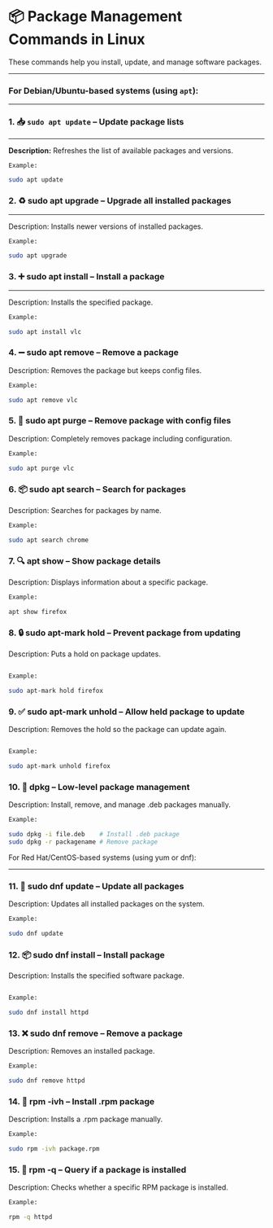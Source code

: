 

# 📦 Package Management Commands in Linux

These commands help you install, update, and manage software packages.

---

### For Debian/Ubuntu-based systems (using `apt`):

---

### 1. 📥 `sudo apt update` – Update package lists  
___
**Description:** Refreshes the list of available packages and versions.  

```bash
Example:

sudo apt update
```

### 2. ♻️ sudo apt upgrade – Upgrade all installed packages
___
Description: Installs newer versions of installed packages.
```bash
Example:

sudo apt upgrade
```

### 3. ➕ sudo apt install – Install a package
___
Description: Installs the specified package.

```bash
Example:

sudo apt install vlc

```

### 4. ➖ sudo apt remove – Remove a package

Description: Removes the package but keeps config files.
```bash
Example:

sudo apt remove vlc


```

### 5. 🧹 sudo apt purge – Remove package with config files

Description: Completely removes package including configuration.

```bash
Example:

sudo apt purge vlc


```

### 6. 📦 sudo apt search – Search for packages

Description: Searches for packages by name.

```bash
Example:

sudo apt search chrome

```

### 7. 🔍 apt show – Show package details

Description: Displays information about a specific package.

```bash
Example:

apt show firefox

```

### 8. 🔒 sudo apt-mark hold – Prevent package from updating

Description: Puts a hold on package updates.
```bash

Example:

sudo apt-mark hold firefox

```

### 9. ✅ sudo apt-mark unhold – Allow held package to update

Description: Removes the hold so the package can update again.
```bash

Example:

sudo apt-mark unhold firefox

```

### 10. 🧩 dpkg – Low-level package management

Description: Install, remove, and manage .deb packages manually.
```bash
Example:

sudo dpkg -i file.deb    # Install .deb package
sudo dpkg -r packagename # Remove package
```

For Red Hat/CentOS-based systems (using yum or dnf):


---

### 11. 🔁 sudo dnf update – Update all packages

Description: Updates all installed packages on the system.

```bash
Example:

sudo dnf update

```

### 12. 📦 sudo dnf install – Install package

Description: Installs the specified software package.
```bash

Example:

sudo dnf install httpd

```

### 13. ❌ sudo dnf remove – Remove a package

Description: Removes an installed package.

```bash
Example:

sudo dnf remove httpd
```

### 14. 📄 rpm -ivh – Install .rpm package

Description: Installs a .rpm package manually.
```bash
Example:

sudo rpm -ivh package.rpm
```

### 15. 🔎 rpm -q – Query if a package is installed

Description: Checks whether a specific RPM package is installed.

```bash
Example:

rpm -q httpd
```